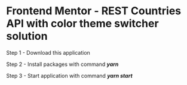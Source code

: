 # Frontend Mentor - REST Countries API with color theme switcher solution

Step 1 - Download this application

Step 2 - Install packages with command ***yarn***

Step 3 - Start application with command ***yarn start*** 
